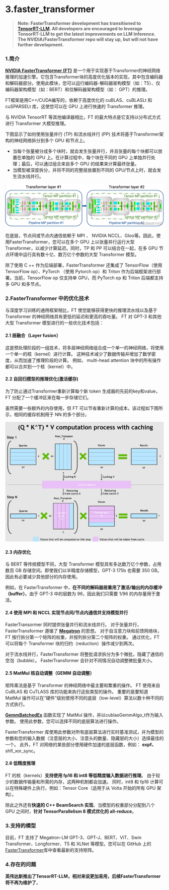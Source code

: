 # 3.faster\_transformer

> **Note: FasterTransformer development has transitioned to **[**TensorRT-LLM**](https://github.com/NVIDIA/TensorRT-LLM/tree/release/0.5.0 "TensorRT-LLM")**. All developers are encouraged to leverage TensorRT-LLM to get the latest improvements on LLM Inference. The NVIDIA/FasterTransformer repo will stay up, but will not have further development.**

### 1.**简介**

[**NVIDIA FasterTransformer (FT)**](https://link.zhihu.com/?target=https://github.com/NVIDIA/FasterTransformer/ "NVIDIA FasterTransformer (FT)") 是一个用于实现基于Transformer的神经网络推理的加速引擎。它包含Transformer块的高度优化版本的实现，其中包含编码器和解码器部分。使用此模块，您可以运行编码器-解码器架构模型（如：T5）、仅编码器架构模型（如：BERT）和仅解码器架构模型（如： GPT）的推理。

FT框架是用C++/CUDA编写的，依赖于高度优化的 cuBLAS、cuBLASLt 和 cuSPARSELt 库，这使您可以在 GPU 上进行快速的 Transformer 推理。

与 NVIDIA TensorRT 等其他编译器相比，FT 的最大特点是它支持以分布式方式进行 Transformer 大模型推理。

下图显示了如何使用张量并行 (TP) 和流水线并行 (PP) 技术将基于Transformer架构的神经网络拆分到多个 GPU 和节点上。

-   当每个张量被分成多个块时，就会发生张量并行，并且张量的每个块都可以放置在单独的 GPU 上。在计算过程中，每个块在不同的 GPU 上单独并行处理；最后，可以通过组合来自多个 GPU 的结果来计算最终张量。
-   当模型被深度拆分，并将不同的完整层放置到不同的 GPU/节点上时，就会发生流水线并行。

![](image/image_bW89N6VXxa.png)

在底层，节点间或节点内通信依赖于 MPI 、 NVIDIA NCCL、Gloo等。因此，使用FasterTransformer，您可以在多个 GPU 上以张量并行运行大型Transformer，以减少计算延迟。同时，TP 和 PP 可以结合在一起，在多 GPU 节点环境中运行具有数十亿、数万亿个参数的大型 Transformer 模型。

除了使用 C ++ 作为后端部署，FasterTransformer 还集成了 TensorFlow（使用 TensorFlow op）、PyTorch （使用 Pytorch op）和 Triton 作为后端框架进行部署。当前，TensorFlow op 仅支持单 GPU，而 PyTorch op 和 Triton 后端都支持多 GPU 和多节点。

### 2.**FasterTransformer 中的优化技术**

与深度学习训练的通用框架相比，FT 使您能够获得更快的推理流水线以及基于 Transformer 的神经网络具有更低的延迟和更高的吞吐量。 FT 对 GPT-3 和其他大型 Transformer 模型进行的一些优化技术包括：

#### 2.1 层融合（Layer fusion）

这是预处理阶段的一组技术，将多层神经网络组合成一个单一的神经网络，将使用一个单一的核（kernel）进行计算。 这种技术减少了数据传输并增加了数学密度，从而加速了推理阶段的计算。 例如， multi-head attention 块中的所有操作都可以合并到一个核（kernel）中。

#### 2.2 自回归模型的推理优化(激活缓存)

为了防止通过Transformer重新计算每个新 token 生成器的先前的key和value，FT 分配了一个缓冲区来在每一步存储它们。

虽然需要一些额外的内存使用，但 FT 可以节省重新计算的成本。该过程如下图所示，相同的缓存机制用于 NN 的多个部分。

![](image/image_RP616Yf0XC.png)

#### 2.3 内存优化

与 BERT 等传统模型不同，大型 Transformer 模型具有多达数万亿个参数，占用数百 GB 存储空间。即使我们以半精度存储模型，GPT-3 175b 也需要 350 GB。因此有必要减少其他部分的内存使用。

例如，在 FasterTransformer 中，**在不同的解码器层重用了激活/输出的内存缓冲（buffer）**。由于 GPT-3 中的层数为 96，因此我们只需要 1/96 的内存量用于激活。

#### 2.4 使用 MPI 和 NCCL 实现节点间/节点内通信并支持模型并行

FasterTransormer 同时提供张量并行和流水线并行。 对于张量并行，FasterTransformer 遵循了 [**Megatron**](https://link.zhihu.com/?target=https://arxiv.org/pdf/1909.08053.pdf "Megatron") 的思想。 对于自注意力块和前馈网络块，FT 按行拆分第一个矩阵的权重，并按列拆分第二个矩阵的权重。 通过优化，FT 可以将每个 Transformer 块的归约（reduction）操作减少到两次。

对于流水线并行，FasterTransformer 将整批请求拆分为多个微批，隐藏了通信的空泡（bubble）。 FasterTransformer 会针对不同情况自动调整微批量大小。

#### 2.5 MatMul 核自动调整（GEMM 自动调整）

矩阵乘法是基于 Transformer 的神经网络中最主要和繁重的操作。 FT 使用来自 CuBLAS 和 CuTLASS 库的功能来执行这些类型的操作。 重要的是要知道 MatMul 操作可以在“硬件”级别使用不同的底层（low-level）算法以数十种不同的方式执行。

[**GemmBatchedEx**](https://link.zhihu.com/?target=https://docs.nvidia.com/cuda/cublas/index.html#cublas-GemmBatchedEx "GemmBatchedEx") 函数实现了 MatMul 操作，并以cublasGemmAlgo\_t作为输入参数。 使用此参数，您可以选择不同的底层算法进行操作。

FasterTransformer 库使用此参数对所有底层算法进行实时基准测试，并为模型的参数和您的输入数据（注意层的大小、注意头的数量、隐藏层的大小）选择最佳的一个。 此外，FT 对网络的某些部分使用硬件加速的底层函数，例如： **expf、** shfl\_xor\_sync。

#### 2.6 低精度推理

FT 的核（kernels）**支持使用 fp16 和 int8 等低精度输入数据进行推理**。 由于较少的数据传输量和所需的内存，这两种机制都会加速。 同时，int8 和 fp16 计算可以在特殊硬件上执行，例如：Tensor Core（适用于从 Volta 开始的所有 GPU 架构）。

除此之外还有**快速的 C++ BeamSearch 实现**、当模型的权重部分分配到八个 GPU 之间时，**针对 TensorParallelism 8 模式优化的 all-reduce**。

### 3.**支持的模型**

目前，FT 支持了 Megatron-LM GPT-3、GPT-J、BERT、ViT、Swin Transformer、Longformer、T5 和 XLNet 等模型。您可以在 GitHub 上的[FasterTransformer](https://link.zhihu.com/?target=https://github.com/NVIDIA/FasterTransformer#support-matrix "FasterTransformer")库中查看最新的支持矩阵。

### 4.**存在的问题**

**英伟达新推出了TensorRT-LLM，相对来说更加易用，后续FasterTransformer将不再为维护了**。
